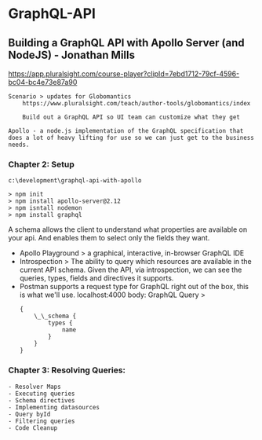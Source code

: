 # GraphQL-API

## Building a GraphQL API with Apollo Server (and NodeJS) - Jonathan Mills

https://app.pluralsight.com/course-player?clipId=7ebd1712-79cf-4596-bc04-bc4e73e87a90

    Scenario > updates for Globomantics
    	https://www.pluralsight.com/teach/author-tools/globomantics/index

    	Build out a GraphQL API so UI team can customize what they get

    Apollo - a node.js implementation of the GraphQL specification that does a lot of heavy lifting for use so we can just get to the business needs.

### Chapter 2: Setup

    c:\development\graphql-api-with-apollo

    > npm init
    > npm install apollo-server@2.12
    > npm isntall nodemon
    > npm install graphql

A schema allows the client to understand what properties are available on your api. And enables them to select only the fields they want.

-   Apollo Playground > a graphical, interactive, in-browser GraphQL IDE
-   Introspection > The ability to query which resources are available in the current API schema. Given the API, via introspection, we can see the queries, types, fields and directives it supports.
-   Postman supports a request type for GraphQL right out of the box, this is what we'll use.
    localhost:4000
    body: GraphQL
    Query >
    ```
    {
        \_\_schema {
            types {
                name
            }
        }
    }
    ```

### Chapter 3: Resolving Queries:

    - Resolver Maps
    - Executing queries
    - Schema directives
    - Implementing datasources
    - Query byId
    - Filtering queries
    - Code Cleanup
